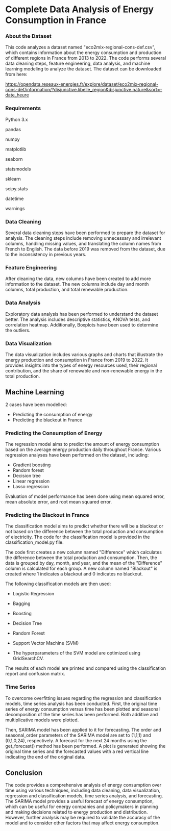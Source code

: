 # Complete Data Analysis of Energy Consumption in France

### About the Dataset
This code analyzes a dataset named "eco2mix-regional-cons-def.csv", which contains information about the energy consumption and production of different regions in France from 2013 to 2022. The code performs several data cleaning steps, feature engineering, data analysis, and machine learning modeling to analyze the dataset.
The dataset can be downloaded from here:

https://opendata.reseaux-energies.fr/explore/dataset/eco2mix-regional-cons-def/information/?disjunctive.libelle_region&disjunctive.nature&sort=-date_heure

### Requirements
Python 3.x

pandas

numpy

matplotlib

seaborn

statsmodels

sklearn

scipy.stats

datetime

warnings

### Data Cleaning
Several data cleaning steps have been performed to prepare the dataset for analysis. The cleaning steps include removing unnecessary and irrelevant columns, handling missing values, and translating the column names from French to English. The data before 2019 was removed from the dataset, due to the inconsistency in previous years.

### Feature Engineering
After cleaning the data, new columns have been created to add more information to the dataset. The new columns include day and month columns, total production, and total renewable production.

### Data Analysis
Exploratory data analysis has been performed to understand the dataset better. The analysis includes descriptive statistics, ANOVA tests, and correlation heatmap. Additionally, Boxplots have been used to determine the outliers.

### Data Visualization
The data visualization includes various graphs and charts that illustrate the energy production and consumption in France from 2019 to 2022. It provides insights into the types of energy resources used, their regional contribution, and the share of renewable and non-renewable energy in the total production.

## Machine Learning
2 cases have been modelled:
- Predicting the consumption of energy 
- Predicting the blackout in France

### Predicting the Consumption of Energy
The regression model aims to predict the amount of energy consumption based on the average energy production daily throughout France.
Various regression analyses have been performed on the dataset, including:
- Gradient boosting
- Random forest
- Decision tree
- Linear regression
- Lasso regression 
 
Evaluation of model performance has been done using mean squared error, mean absolute error, and root mean squared error. 

### Predicting the Blackout in France
The classification model aims to predict whether there will be a blackout or not based on the difference between the total production and consumption of electricity. The code for the classification model is provided in the classification_model.py file.

The code first creates a new column named "Difference" which calculates the difference between the total production and consumption. Then, the data is grouped by day, month, and year, and the mean of the "Difference" column is calculated for each group. A new column named "Blackout" is created where 1 indicates a blackout and 0 indicates no blackout.

The following classification models are then used:

- Logistic Regression

- Bagging

- Boosting

- Decision Tree

- Random Forest

- Support Vector Machine (SVM)

- The hyperparameters of the SVM model are optimized using GridSearchCV.

The results of each model are printed and compared using the classification report and confusion matrix.

### Time Series
To overcome overfitting issues regarding the regression and classification models, time series analysis has been conducted. 
First, the original time series of energy consumption versus time has been plotted and seasonal decomposition of the time series has been performed. Both additive and multiplicative models were plotted.

Then, SARIMA model has been applied to it for forecasting. The order and seasonal_order parameters of the SARIMA model are set to (1,1,1) and (0,1,0,24), respectively. A forecast for the next 24 months using the get_forecast() method has been performed. A plot is generated showing the original time series and the forecasted values with a red vertical line indicating the end of the original data.

## Conclusion
The code provides a comprehensive analysis of energy consumption over time using various techniques, including data cleaning, data visualization, regression and classification models, time series analysis, and forecasting. The SARIMA model provides a useful forecast of energy consumption, which can be useful for energy companies and policymakers in planning and making decisions related to energy production and distribution. However, further analysis may be required to validate the accuracy of the model and to consider other factors that may affect energy consumption.

